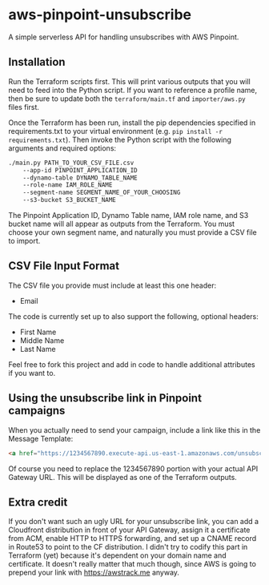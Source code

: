 # aws-pinpoint-unsubscribe

A simple serverless API for handling unsubscribes with AWS Pinpoint.

## Installation

Run the Terraform scripts first. This will print various outputs that you will need
to feed into the Python script. If you want to reference a profile name, then be sure
to update both the `terraform/main.tf` and `importer/aws.py` files first.

Once the Terraform has been run, install the pip dependencies specified in requirements.txt
to your virtual environment (e.g. `pip install -r requirements.txt`). Then invoke the Python
script with the following arguments and required options:

```bash
./main.py PATH_TO_YOUR_CSV_FILE.csv
    --app-id PINPOINT_APPLICATION_ID
    --dynamo-table DYNAMO_TABLE_NAME
    --role-name IAM_ROLE_NAME
    --segment-name SEGMENT_NAME_OF_YOUR_CHOOSING
    --s3-bucket S3_BUCKET_NAME
```

The Pinpoint Application ID, Dynamo Table name, IAM role name, and S3 bucket name will
all appear as outputs from the Terraform. You must choose your own segment name, and
naturally you must provide a CSV file to import.

## CSV File Input Format

The CSV file you provide must include at least this one header:

* Email

The code is currently set up to also support the following, optional headers:

* First Name
* Middle Name
* Last Name

Feel free to fork this project and add in code to handle additional attributes
if you want to.

## Using the unsubscribe link in Pinpoint campaigns

When you actually need to send your campaign, include a link like this in the Message Template:

```html
<a href="https://1234567890.execute-api.us-east-1.amazonaws.com/unsubscribe/{{User.UserId}}">unsubscribe</a>
```

Of course you need to replace the 1234567890 portion with your actual API Gateway URL.
This will be displayed as one of the Terraform outputs.

## Extra credit

If you don't want such an ugly URL for your unsubscribe link, you can add a Cloudfront distribution in
front of your API Gateway, assign it a certificate from ACM, enable HTTP to HTTPS forwarding, and set
up a CNAME record in Route53 to point to the CF distribution. I didn't try to codify this part in
Terraform (yet) because it's dependent on your domain name and certificate. It doesn't really matter
that much though, since AWS is going to prepend your link with https://awstrack.me anyway.
